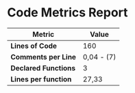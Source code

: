 # Code Metrics Report

| Metric                          | Value       |
|---------------------------------|-------------|
| **Lines of Code**               | 160         |
| **Comments per Line**           | 0,04 - (7)  |
| **Declared Functions**          | 3           |
| **Lines per function**          | 27,33       |


